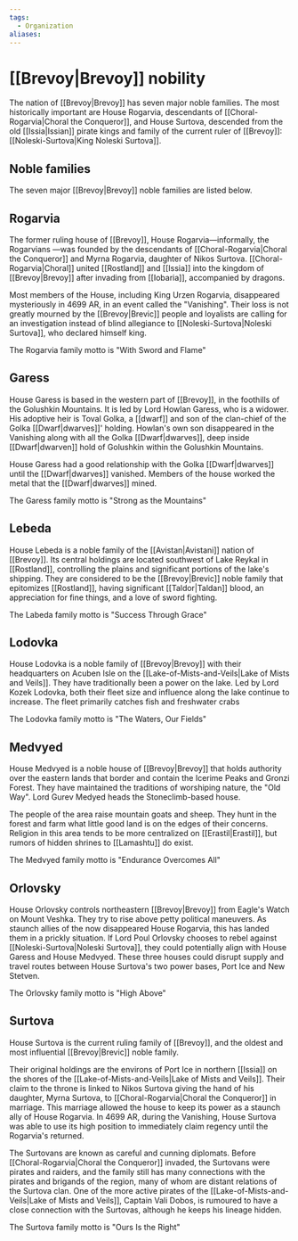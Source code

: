 ```yaml
---
tags:
  - Organization
aliases:
---
```

# [[Brevoy|Brevoy]] nobility
The nation of [[Brevoy|Brevoy]] has seven major noble families. The most historically important are House Rogarvia, descendants of [[Choral-Rogarvia|Choral the Conqueror]], and House Surtova, descended from the old [[Issia|Issian]] pirate kings and family of the current ruler of [[Brevoy]]: [[Noleski-Surtova|King Noleski Surtova]]. 

## Noble families
The seven major [[Brevoy|Brevoy]] noble families are listed below.
## Rogarvia
The former ruling house of [[Brevoy]], House Rogarvia—informally, the Rogarvians —was founded by the descendants of [[Choral-Rogarvia|Choral the Conqueror]] and Myrna Rogarvia, daughter of Nikos Surtova. [[Choral-Rogarvia|Choral]] united [[Rostland]] and [[Issia]] into the kingdom of [[Brevoy|Brevoy]] after invading from [[Iobaria]], accompanied by dragons.

Most members of the House, including King Urzen Rogarvia, disappeared mysteriously in 4699 AR, in an event called the "Vanishing". Their loss is not greatly mourned by the [[Brevoy|Brevic]] people and loyalists are calling for an investigation instead of blind allegiance to [[Noleski-Surtova|Noleski Surtova]], who declared himself king.

The Rogarvia family motto is "With Sword and Flame" 
## Garess
House Garess is based in the western part of [[Brevoy]], in the foothills of the Golushkin Mountains. It is led by Lord Howlan Garess, who is a widower. His adoptive heir is Toval Golka, a [[dwarf]] and son of the clan-chief of the Golka [[Dwarf|dwarves]]' holding. Howlan's own son disappeared in the Vanishing along with all the Golka [[Dwarf|dwarves]], deep inside [[Dwarf|dwarven]] hold of Golushkin within the Golushkin Mountains.

House Garess had a good relationship with the Golka [[Dwarf|dwarves]] until the [[Dwarf|dwarves]] vanished. Members of the house worked the metal that the [[Dwarf|dwarves]] mined.

The Garess family motto is "Strong as the Mountains" 
## Lebeda
House Lebeda is a noble family of the [[Avistan|Avistani]] nation of [[Brevoy]]. Its central holdings are located southwest of Lake Reykal in [[Rostland]], controlling the plains and significant portions of the lake's shipping. They are considered to be the [[Brevoy|Brevic]] noble family that epitomizes [[Rostland]], having significant [[Taldor|Taldan]] blood, an appreciation for fine things, and a love of sword fighting.

The Labeda family motto is "Success Through Grace" 
## Lodovka
House Lodovka is a noble family of [[Brevoy|Brevoy]] with their headquarters on Acuben Isle on the [[Lake-of-Mists-and-Veils|Lake of Mists and Veils]]. They have traditionally been a power on the lake. Led by Lord Kozek Lodovka, both their fleet size and influence along the lake continue to increase. The fleet primarily catches fish and freshwater crabs

The Lodovka family motto is "The Waters, Our Fields" 

## Medvyed
House Medvyed is a noble house of [[Brevoy|Brevoy]] that holds authority over the eastern lands that border and contain the Icerime Peaks and Gronzi Forest. They have maintained the traditions of worshiping nature, the "Old Way". Lord Gurev Medyed heads the Stoneclimb-based house. 

The people of the area raise mountain goats and sheep. They hunt in the forest and farm what little good land is on the edges of their concerns. Religion in this area tends to be more centralized on [[Erastil|Erastil]], but rumors of hidden shrines to [[Lamashtu]] do exist.

The Medvyed family motto is "Endurance Overcomes All" 

## Orlovsky
House Orlovsky controls northeastern [[Brevoy|Brevoy]] from Eagle's Watch on Mount Veshka. They try to rise above petty political maneuvers. As staunch allies of the now disappeared House Rogarvia, this has landed them in a prickly situation. If Lord Poul Orlovsky chooses to rebel against [[Noleski-Surtova|Noleski Surtova]], they could potentially align with House Garess and House Medvyed. These three houses could disrupt supply and travel routes between House Surtova's two power bases, Port Ice and New Stetven.

The Orlovsky family motto is "High Above" 
## Surtova
House Surtova is the current ruling family of [[Brevoy]], and the oldest and most influential [[Brevoy|Brevic]] noble family.

Their original holdings are the environs of Port Ice in northern [[Issia]] on the shores of the [[Lake-of-Mists-and-Veils|Lake of Mists and Veils]]. Their claim to the throne is linked to Nikos Surtova giving the hand of his daughter, Myrna Surtova, to [[Choral-Rogarvia|Choral the Conqueror]] in marriage. This marriage allowed the house to keep its power as a staunch ally of House Rogarvia. In 4699 AR, during the Vanishing, House Surtova was able to use its high position to immediately claim regency until the Rogarvia's returned.

The Surtovans are known as careful and cunning diplomats. Before [[Choral-Rogarvia|Choral the Conqueror]] invaded, the Surtovans were pirates and raiders, and the family still has many connections with the pirates and brigands of the region, many of whom are distant relations of the Surtova clan. One of the more active pirates of the [[Lake-of-Mists-and-Veils|Lake of Mists and Veils]], Captain Vali Dobos, is rumoured to have a close connection with the Surtovas, although he keeps his lineage hidden.

The Surtova family motto is "Ours Is the Right" 